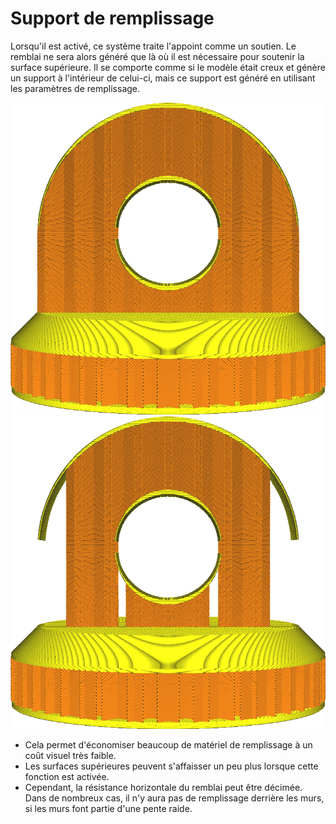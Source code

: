 Support de remplissage
===

Lorsqu'il est activé, ce système traite l'appoint comme un soutien. Le remblai ne sera alors généré que là où il est nécessaire pour soutenir la surface supérieure. Il se comporte comme si le modèle était creux et génère un support à l'intérieur de celui-ci, mais ce support est généré en utilisant les paramètres de remplissage.

![Remplissage normal](../../../articles/images/infill_support_enabled_disabled.png)
![Support de remplissage activé](../../../articles/images/infill_support_angle_low.png)

* Cela permet d'économiser beaucoup de matériel de remplissage à un coût visuel très faible.
* Les surfaces supérieures peuvent s'affaisser un peu plus lorsque cette fonction est activée.
* Cependant, la résistance horizontale du remblai peut être décimée. Dans de nombreux cas, il n'y aura pas de remplissage derrière les murs, si les murs font partie d'une pente raide.
